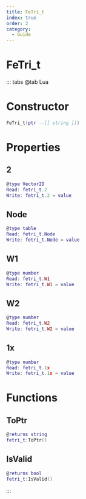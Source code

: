 ```yaml
---
title: FeTri_t
index: true
order: 2
category:
  - Guide
---
```


# FeTri_t

::: tabs
@tab Lua
# Constructor
```lua
FeTri_t(ptr --[[ string ]])
```
# Properties
## 2 
```lua
@type Vector2D
Read: fetri_t.2
Write: fetri_t.2 = value
```
## Node 
```lua
@type table
Read: fetri_t.Node
Write: fetri_t.Node = value
```
## W1 
```lua
@type number
Read: fetri_t.W1
Write: fetri_t.W1 = value
```
## W2 
```lua
@type number
Read: fetri_t.W2
Write: fetri_t.W2 = value
```
## 1x 
```lua
@type number
Read: fetri_t.1x
Write: fetri_t.1x = value
```
# Functions
## ToPtr
```lua
@returns string
fetri_t:ToPtr()
```
## IsValid
```lua
@returns bool
fetri_t:IsValid()
```

:::